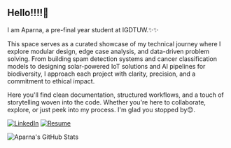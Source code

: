 ## Hello!!!!👋

I am Aparna, a pre-final year student at IGDTUW.✨✨

This space serves as a curated showcase of my technical journey where I explore modular design, edge case analysis, and data-driven problem solving. From building spam detection systems and cancer classification models to designing solar-powered IoT solutions and AI pipelines for biodiversity, I approach each project with clarity, precision, and a commitment to ethical impact.

Here you'll find clean documentation, structured workflows, and a touch of storytelling woven into the code. Whether you're here to collaborate, explore, or just peek into my process. I'm glad you stopped by😊.

[![LinkedIn](https://img.shields.io/badge/LinkedIn-Profile-blue)](http://www.linkedin.com/in/aparna-parashar-231a31284)
[![Resume](https://img.shields.io/badge/Resume-PDF-green)](https://drive.google.com/file/d/14SOrgoCS6lE-Bi7eWst2Obf8DWi2PbAQ/view?usp=drivesdk)


<!--
**aparnaparashar/aparnaparashar** is a ✨ _special_ ✨ repository because its `README.md` (this file) appears on your GitHub profile.

Here are some ideas to get you started:

- 🔭 I’m currently working on ...
- 🌱 I’m currently learning ...
- 👯 I’m looking to collaborate on ...
- 🤔 I’m looking for help with ...
- 💬 Ask me about ...
- 📫 How to reach me: ...
- 😄 Pronouns: ...
- ⚡ Fun fact: ...
-->
![Aparna's GitHub Stats](https://github-readme-stats.vercel.app/api?username=aparnaparashar&show_icons=true&theme=radical)
